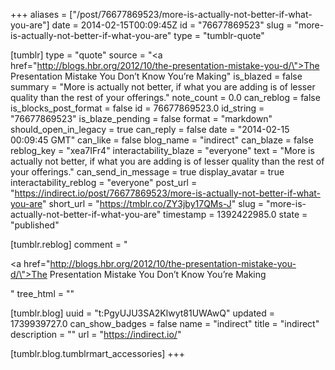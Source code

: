 +++
aliases = ["/post/76677869523/more-is-actually-not-better-if-what-you-are"]
date = 2014-02-15T00:09:45Z
id = "76677869523"
slug = "more-is-actually-not-better-if-what-you-are"
type = "tumblr-quote"

[tumblr]
type = "quote"
source = "<a href=\"http://blogs.hbr.org/2012/10/the-presentation-mistake-you-d/\">The Presentation Mistake You Don&rsquo;t Know You&rsquo;re Making</a>"
is_blazed = false
summary = "More is actually not better, if what you are adding is of lesser quality than the rest of your offerings."
note_count = 0.0
can_reblog = false
is_blocks_post_format = false
id = 76677869523.0
id_string = "76677869523"
is_blaze_pending = false
format = "markdown"
should_open_in_legacy = true
can_reply = false
date = "2014-02-15 00:09:45 GMT"
can_like = false
blog_name = "indirect"
can_blaze = false
reblog_key = "xea7IFr4"
interactability_blaze = "everyone"
text = "More is actually not better, if what you are adding is of lesser quality than the rest of your offerings."
can_send_in_message = true
display_avatar = true
interactability_reblog = "everyone"
post_url = "https://indirect.io/post/76677869523/more-is-actually-not-better-if-what-you-are"
short_url = "https://tmblr.co/ZY3jby17QMs-J"
slug = "more-is-actually-not-better-if-what-you-are"
timestamp = 1392422985.0
state = "published"

[tumblr.reblog]
comment = "<p><a href=\"http://blogs.hbr.org/2012/10/the-presentation-mistake-you-d/\">The Presentation Mistake You Don’t Know You’re Making</a></p>"
tree_html = ""

[tumblr.blog]
uuid = "t:PgyUJU3SA2Klwyt81UWAwQ"
updated = 1739939727.0
can_show_badges = false
name = "indirect"
title = "indirect"
description = ""
url = "https://indirect.io/"

[tumblr.blog.tumblrmart_accessories]
+++
